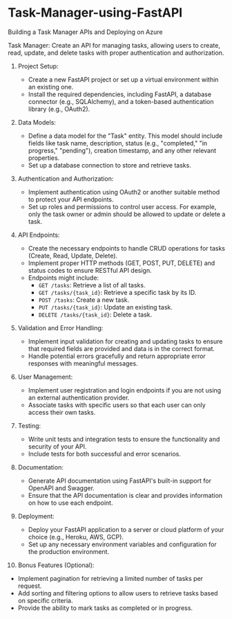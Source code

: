 # Task-Manager-using-FastAPI
Building a Task Manager APIs and Deploying on Azure

Task Manager: Create an API for managing tasks, allowing users to create, read, update, and delete tasks with proper authentication and authorization.

1. Project Setup:
   - Create a new FastAPI project or set up a virtual environment within an existing one.
   - Install the required dependencies, including FastAPI, a database connector (e.g., SQLAlchemy), and a token-based authentication library (e.g., OAuth2).

2. Data Models:
   - Define a data model for the "Task" entity. This model should include fields like task name, description, status (e.g., "completed," "in progress," "pending"), creation timestamp, and any other relevant properties.
   - Set up a database connection to store and retrieve tasks.

3. Authentication and Authorization:
   - Implement authentication using OAuth2 or another suitable method to protect your API endpoints.
   - Set up roles and permissions to control user access. For example, only the task owner or admin should be allowed to update or delete a task.

4. API Endpoints:
   - Create the necessary endpoints to handle CRUD operations for tasks (Create, Read, Update, Delete).
   - Implement proper HTTP methods (GET, POST, PUT, DELETE) and status codes to ensure RESTful API design.
   - Endpoints might include:
     - `GET /tasks`: Retrieve a list of all tasks.
     - `GET /tasks/{task_id}`: Retrieve a specific task by its ID.
     - `POST /tasks`: Create a new task.
     - `PUT /tasks/{task_id}`: Update an existing task.
     - `DELETE /tasks/{task_id}`: Delete a task.

5. Validation and Error Handling:
   - Implement input validation for creating and updating tasks to ensure that required fields are provided and data is in the correct format.
   - Handle potential errors gracefully and return appropriate error responses with meaningful messages.

6. User Management:
   - Implement user registration and login endpoints if you are not using an external authentication provider.
   - Associate tasks with specific users so that each user can only access their own tasks.

7. Testing:
   - Write unit tests and integration tests to ensure the functionality and security of your API.
   - Include tests for both successful and error scenarios.

8. Documentation:
   - Generate API documentation using FastAPI's built-in support for OpenAPI and Swagger.
   - Ensure that the API documentation is clear and provides information on how to use each endpoint.

9. Deployment:
   - Deploy your FastAPI application to a server or cloud platform of your choice (e.g., Heroku, AWS, GCP).
   - Set up any necessary environment variables and configuration for the production environment.

10. Bonus Features (Optional):
   - Implement pagination for retrieving a limited number of tasks per request.
   - Add sorting and filtering options to allow users to retrieve tasks based on specific criteria.
   - Provide the ability to mark tasks as completed or in progress.

